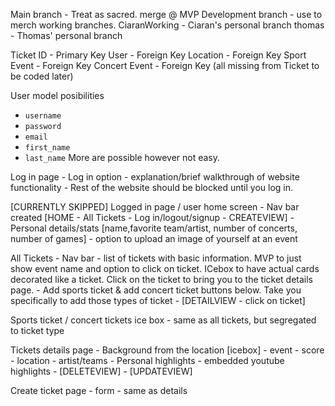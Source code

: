 Main branch - Treat as sacred. merge @ MVP
Development branch - use to merch working branches.
CiaranWorking - Ciaran's personal branch
thomas - Thomas' personal branch

Ticket ID - Primary Key
User - Foreign Key
Location - Foreign Key
Sport Event - Foreign Key
Concert Event - Foreign Key
(all missing from Ticket to be coded later)

User model posibilities
- `username`
- `password`
- `email`
- `first_name`
- `last_name`
More are possible however not easy.

Log in page
    - Log in option
    - explanation/brief walkthrough of website functionality
    - Rest of the website should be blocked until you log in.

[CURRENTLY SKIPPED]
Logged in page / user home screen
    - Nav bar created [HOME - All Tickets - Log in/logout/signup - CREATEVIEW]
    - Personal details/stats [name,favorite team/artist, number of concerts, number of games]
    - option to upload an image of yourself at an event


All Tickets
    - Nav bar 
    - list of tickets with basic information. MVP to just show event name and option to click on ticket. ICebox to have actual cards decorated like a ticket. Click on the ticket to bring you to the ticket details page.
    - Add sports ticket & add concert ticket buttons below. Take you specifically to add those types of ticket
    - [DETAILVIEW - click on ticket]



Sports ticket / concert tickets ice box
    - same as all tickets, but segregated to ticket type

Tickets details page
    - Background from the location [icebox]
    - event 
    - score
    - location
    - artist/teams
    - Personal highlights
    - embedded youtube highlights
    - [DELETEVIEW]
    - [UPDATEVIEW]

Create ticket page
    - form 
    - same as details

